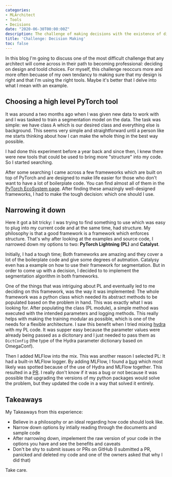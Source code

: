 ```yaml
---
categories:
- MLArchitect
- Tools
- Decisions
date: "2020-06-30T00:00:00Z"
description: The challenge of making decisions with the existence of different tools
title: 'Challenge: Decision Making'
toc: false
---
```


In this blog I'm going to discuss one of the most difficult challenge that any architect will come across in their path to becoming professional: deciding on design and toold choices. For myself, this challenge reoccurs more and more often becuase of my own tendancy to making sure that my design is right and that I'm using the right tools. Maybe it's better that I delve into what I mean with an example.

## Choosing a high level PyTorch tool

It was around a two months ago when I was given new data to work with and I was tasked to train a segmentation model on the data. The task was simple: we have class A which is our desired class and everything else is background. This seems very simple and straightforward until a person like me starts thinking about how I can make the whole thing in the best way possible.

I had done this experiment before a year back and since then, I knew there were new tools that could be used to bring more "structure" into my code. So I started searching.

After some searching I came across a few frameweorks which are built on top of PyTorch and are designed to make life easier for those who don't want to have a lot of boilerplate code. You can find almost all of them in the [PyTorch EcoSystem page](https://pytorch.org/ecosystem/). After finding these amazingly well-designed frameworks, I had to make the tough decision: which one should I use.

## Narrowing it down

Here it got a bit tricky: I was trying to find something to use which was easy to plug into my current code and at the same time, had structure. My philosophy is that a good framework is a framework which enforces structure. That's why after looking at the examples and source code, I narrowed down my options to two: **PyTorch Lightning (PL)** and **Catalyst**.

Initially, I had a tough time; Both frameworks are amazing and they cover a lot of the boilerplate code and give some degrees of autmation. Catalysy even has a example on how to use their framework for segmentation. But in order to come up with a decision, I decided to to implement the segmentation algorithm in both frameworks.

One of the things that was intriguing about PL and eventually led to me deciding on this framework, was the way it was implemented: The whole framework was a python class which needed its abstract methods to be populated based on the problem in hand. This was exactly what I was looking for. After populating the class (PL module), a simple method was executed with the intended parameters and logging methods. This really helps with making the training modular as possible, which is one of the needs for a flexible architecture. I saw this benefit when I tried mixing [hydra](https://hydra.cc/) with my PL code. It was supper easy because the parameter values were already being passed as a dicitonary and I just needed to pass them as `DictConfig` (the type of the Hydra parameter dictionary based on OmegaConf).

Then I added MLFlow into the mix. This was another reason I selected PL: It had a built-in MLFlow logger. By adding MLFlow, I found a [bug](https://github.com/PyTorchLightning/pytorch-lightning/issues/2058) which most likely was spotted because of the use of Hydra and MLFlow together. This resulted in a [PR](https://github.com/PyTorchLightning/pytorch-lightning/pull/2216). I really don't know if it was a bug or not because it was possible that upgrading the versions of my python packages would solve the problem, but they updated the code in a way that solved it entirely.

## Takeaways

My Takeaways from this experience:

- Believe in a philosophy or an ideal regarding how code should look like.
- Narrow down options by intially reading through the documents and sample code
- After narrowing down, impelement the raw version of your code in the options you have and see the benefits and caveats
- Don't be shy to submit issues or PRs on GitHub (I submitted a PR, panicked and deleted my code and one of the owners asked that why I did that)

Take care.
